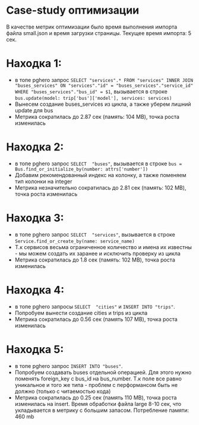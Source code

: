 # Case-study оптимизации

В качестве метрик оптимизации было время выполнения импорта файла small.json и время загрузки страницы.
Текущее время импорта: 5 сек.

# Находка 1:
  - в топе pghero запрос
  `SELECT "services".* FROM "services" INNER JOIN "buses_services" ON "services"."id" = "buses_services"."service_id" WHERE "buses_services"."bus_id" = $1`, вызывается в строке `bus.update(model: trip['bus']['model'], services: services)`
  - Вынесем создание buses_services из цикла, а также уберем лишний update для bus
  - Метрика сократилась до 2.87 сек (память: 104 MB), точка роста изменилась

# Находка 2:
  - в топе pghero запрос
  `SELECT  "buses"`, вызывается в строке `bus = Bus.find_or_initialize_by(number: attrs['number'])`
  - Добавим рекомендованный индекс на колонку, а также поменяем тип колонки на integer
  - Метрика незначительно сократилась до 2.81 сек (память: 102 MB), точка роста изменилась

# Находка 3:
  - в топе pghero запрос
  `SELECT  "services"`, вызывается в строке `Service.find_or_create_by(name: service_name)`
  - Т.к сервисов весьма ограниченное количество и имена их известны - мы можем создать их заранее и исключить проверку из цикла
  - Метрика сократилась до 1.8 сек (память: 102 MB), точка роста изменилась

# Находка 4:
  - в топе pghero запросы `SELECT  "cities"` и `INSERT INTO "trips"`.
  - Попробуем вынести создание cities и trips из цикла
  - Метрика сократилась до 0.56 сек (память 107 MB), точка роста изменилась

# Находка 5:
  - в топе pghero запрос `INSERT INTO "buses"`.
  - Попробуем создавать buses отдельной операцией. Для этого нужно поменять foreign_key с bus_id на bus_number.
    Т.к поле все равно уникальное и того же типа - проблем с перформансом быть не должно (только с читаемостью кода)
  - Метрика сократилась до 0.25 сек (память 110 MB), точка роста изменилась на insert.
    Время обработки файла large 8-10 сек, что укладывается в метрику с большим запасом. Потребление памяти: 460 mb
